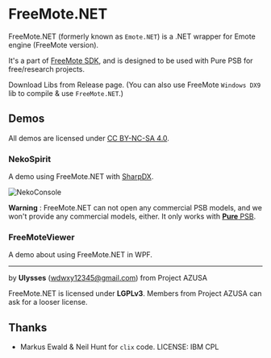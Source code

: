 # FreeMote.NET

FreeMote.NET (formerly known as `Emote.NET`) is a .NET wrapper for Emote engine (FreeMote version).

It's a part of [FreeMote SDK](https://github.com/Project-AZUSA/FreeMote-SDK), and is designed to be used with Pure PSB for free/research projects.

Download Libs from Release page. (You can also use FreeMote `Windows DX9` lib to compile & use `FreeMote.NET`.)

## Demos

All demos are licensed under [CC BY-NC-SA 4.0](https://creativecommons.org/licenses/by-nc-sa/4.0/).

### NekoSpirit

A demo using FreeMote.NET with [SharpDX](https://github.com/sharpdx/SharpDX).

![NekoConsole](https://github.com/Project-AZUSA/FreeMote.NET/raw/master/EmoteNetSample/DEMO.gif)

**Warning** : FreeMote.NET can not open any commercial PSB models, and we won't provide any commercial models, either. It only works with [**Pure** PSB](https://github.com/Project-AZUSA/FreeMote-SDK#generate-pure-psb).

### FreeMoteViewer

A demo about using FreeMote.NET in WPF.

---

by **Ulysses** (wdwxy12345@gmail.com) from Project AZUSA

FreeMote.NET is licensed under **LGPLv3**. Members from Project AZUSA can ask for a looser license.

## Thanks

* Markus Ewald & Neil Hunt for `clix` code. LICENSE: IBM CPL

